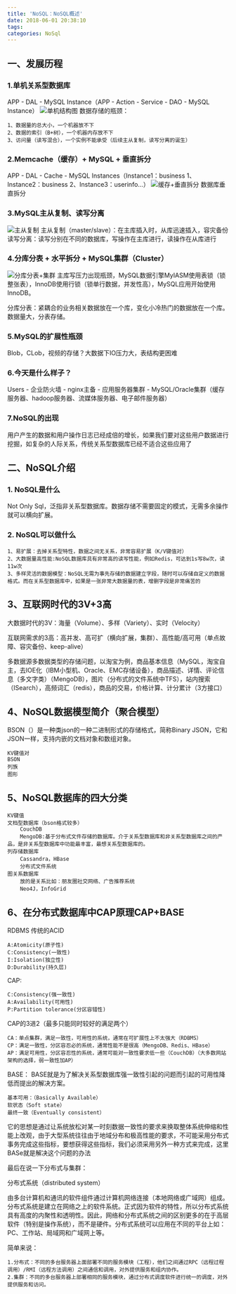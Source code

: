 ```yaml
---
title: 'NoSQL：NoSQL概述'
date: 2018-06-01 20:38:10
tags:
categories: NoSql 
---
```

## 一、发展历程
### 1.单机关系型数据库
APP - DAL - MySQL Instance（APP - Action - Service - DAO - MySQL Instance）
![单机结构图](https://raw.githubusercontent.com/wiki/zhuifengcc/zhuifengcc.github.io/images/NoSQL/summary/1.1.png)
数据存储的瓶颈：

    1、数据量的总大小，一个机器放不下
    2、数据的索引（B+树），一个机器内存放不下
    3、访问量（读写混合），一个实例不能承受（后续主从复制，读写分离的诞生）
### 2.Memcache（缓存）+ MySQL + 垂直拆分
APP - DAL - Cache - MySQL Instances（Instance1：business 1、Instance2：business 2、Instance3：userinfo...）
![缓存+垂直拆分](https://raw.githubusercontent.com/wiki/zhuifengcc/zhuifengcc.github.io/images/NoSQL/summary/1.2.png)
数据库垂直拆分
### 3.MySQL主从复制、读写分离
![主从复制](https://raw.githubusercontent.com/wiki/zhuifengcc/zhuifengcc.github.io/images/NoSQL/summary/1.3.png)
主从复制（master/slave）：在主库插入时，从库迅速插入，容灾备份
读写分离：读写分别在不同的数据库，写操作在主库进行，读操作在从库进行
### 4.分库分表 + 水平拆分 + MySQL集群（Cluster）
![分库分表+集群](https://raw.githubusercontent.com/wiki/zhuifengcc/zhuifengcc.github.io/images/NoSQL/summary/1.4.png)
主库写压力出现瓶颈，MySQL数据引擎MyIASM使用表锁（锁整张表），InnoDB使用行锁（锁单行数据，并发性高），MySQL应用开始使用InnoDB。

分库分表：紧耦合的业务相关数据放在一个库，变化小冷热门的数据放在一个库。数据量大，分表存储。
### 5.MySQL的扩展性瓶颈
Blob，CLob，视频的存储？大数据下IO压力大，表结构更困难
### 6.今天是什么样子？
Users - 企业防火墙 - nginx主备 - 应用服务器集群 - MySQL/Oracle集群（缓存服务器、hadoop服务器、流媒体服务器、电子邮件服务器） 
### 7.NoSQL的出现
用户产生的数据和用户操作日志已经成倍的增长，如果我们要对这些用户数据进行挖掘，如复杂的人际关系，传统关系型数据库已经不适合这些应用了
## 二、NoSQL介绍
### 1. NoSQL是什么
Not Only Sql，泛指非关系型数据库。数据存储不需要固定的模式，无需多余操作就可以横向扩展。
### 2. NoSQL可以做什么
    1、易扩展：去掉关系型特性，数据之间无关系，非常容易扩展（K/V键值对）
    2、大数据量高性能:NoSQL数据库具有非常高的读写性能，例如Redis，可达到1s写8w次，读11w次
    3、多样灵活的数据模型：NoSQL无需为事先存储的数据建立字段，随时可以存储自定义的数据格式。而在关系型数据库中，如果是一张非常大数据量的表，增删字段是非常痛苦的
## 3、互联网时代的3V+3高
大数据时代的3V：海量（Volume）、多样（Variety）、实时（Velocity）

互联网需求的3高：高并发、高可扩（横向扩展，集群）、高性能/高可用（单点故障、容灾备份、keep-alive）

多数据源多数据类型的存储问题，以淘宝为例，商品基本信息（MySQL，淘宝自主，去IOE化（IBM小型机、Oracle、EMC存储设备），商品描述、详情、评论信息（多文字类）（MengoDB），图片（分布式的文件系统中TFS），站内搜索（ISearch），高频词汇（redis），商品的交易，价格计算、计分累计（3方接口）
## 4、NoSQL数据模型简介（聚合模型）
BSON（）是一种类json的一种二进制形式的存储格式，简称Binary JSON，它和JSON一样，支持内嵌的文档对象和数组对象。

    KV键值对
    BSON
    列族
    图形
## 5、NoSQL数据库的四大分类
    KV键值
    文档型数据库（bson格式较多）
        CouchDB
        MengoDB:基于分布式文件存储的数据库。介于关系型数据库和非关系型数据库之间的产品，是非关系型数据库中功能最丰富，最想关系型数据库的。
    列存储数据库
        Cassandra，HBase
        分布式文件系统  
    图关系数据库
        放的是关系比如：朋友圈社交网络、广告推荐系统
        Neo4J，InfoGrid
## 6、在分布式数据库中CAP原理CAP+BASE
RDBMS 传统的ACID

    A:Atomicity(原子性)
    C:Consistency(一致性)
    I:Isolation(独立性)
    D:Durability(持久层)

CAP:
    
    C:Consistency(强一致性)
    A:Availability(可用性)
    P:Partition tolerance(分区容错性)
CAP的3进2（最多只能同时较好的满足两个）

    CA：单点集群，满足一致性，可用性的系统，通常在可扩展性上不太强大（RDBMS）
    CP：满足一致性，分区容忍必的系统，通常性能不是很高（MengoDB、Redis、HBase）
    AP：满足可用性，分区容忍性的系统，通常可能对一致性要求低一些（CouchDB）（大多数网站架构的选择，弱一致性加AP）
BASE：
    BASE就是为了解决关系型数据库强一致性引起的问题而引起的可用性降低而提出的解决方案。

    基本可用：（Basically Available）
    软状态（Soft state）
    最终一致（Eventually consistent）
它的思想是通过让系统放松对某一时刻数据一致性的要求来换取整体系统伸缩和性能上改观，由于大型系统往往由于地域分布和极高性能的要求，不可能采用分布式事务完成这些指标，要想获得这些指标，我们必须采用另外一种方式来完成，这里BASe就是解决这个问题的办法

最后在说一下分布式与集群：

分布式系统（distributed system）

由多台计算机和通讯的软件组件通过计算机网络连接（本地网络或广域网）组成。分布式系统是建立在网络之上的软件系统。正式因为软件的特性，所以分布式系统具有高度的内聚性和透明性。因此，网络和分布式系统之间的区别更多的在于高层软件（特别是操作系统），而不是硬件。分布式系统可以应用在不同的平台上如：PC、工作站、局域网和广域网上等。

简单来说：

    1.分布式：不同的多台服务器上面部署不同的服务模块（工程），他们之间通过RPC（远程过程调用）/RMI（远程方法调用）之间通信和调用，对外提供服务和组内协作。
    2.集群：不同的多台服务器上部署相同的服务模块，通过分布式调度软件进行统一的调度，对外提供服务和访问。




